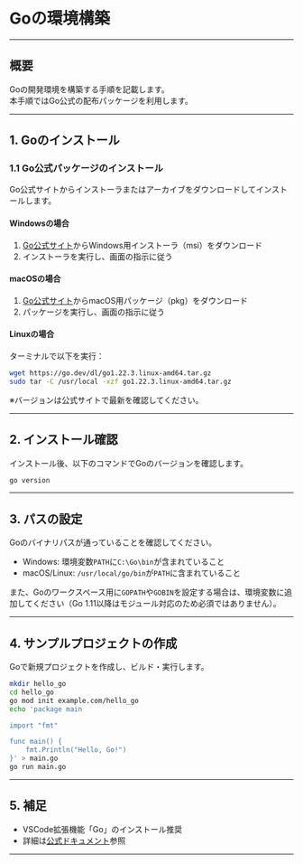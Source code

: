 # Goの環境構築

---

## 概要

Goの開発環境を構築する手順を記載します。  
本手順ではGo公式の配布パッケージを利用します。

---

## 1. Goのインストール

### 1.1 Go公式パッケージのインストール

Go公式サイトからインストーラまたはアーカイブをダウンロードしてインストールします。

#### Windowsの場合

1. [Go公式サイト](https://go.dev/dl/)からWindows用インストーラ（msi）をダウンロード
2. インストーラを実行し、画面の指示に従う

#### macOSの場合

1. [Go公式サイト](https://go.dev/dl/)からmacOS用パッケージ（pkg）をダウンロード
2. パッケージを実行し、画面の指示に従う

#### Linuxの場合

ターミナルで以下を実行：

```sh
wget https://go.dev/dl/go1.22.3.linux-amd64.tar.gz
sudo tar -C /usr/local -xzf go1.22.3.linux-amd64.tar.gz
```

※バージョンは公式サイトで最新を確認してください。

---

## 2. インストール確認

インストール後、以下のコマンドでGoのバージョンを確認します。

```sh
go version
```

---

## 3. パスの設定

Goのバイナリパスが通っていることを確認してください。

- Windows: 環境変数`PATH`に`C:\Go\bin`が含まれていること
- macOS/Linux: `/usr/local/go/bin`が`PATH`に含まれていること

また、Goのワークスペース用に`GOPATH`や`GOBIN`を設定する場合は、環境変数に追加してください（Go 1.11以降はモジュール対応のため必須ではありません）。

---

## 4. サンプルプロジェクトの作成

Goで新規プロジェクトを作成し、ビルド・実行します。

```sh
mkdir hello_go
cd hello_go
go mod init example.com/hello_go
echo 'package main

import "fmt"

func main() {
    fmt.Println("Hello, Go!")
}' > main.go
go run main.go
```

---

## 5. 補足

- VSCode拡張機能「Go」のインストール推奨
- 詳細は[公式ドキュメント](https://go.dev/doc/)参照

---